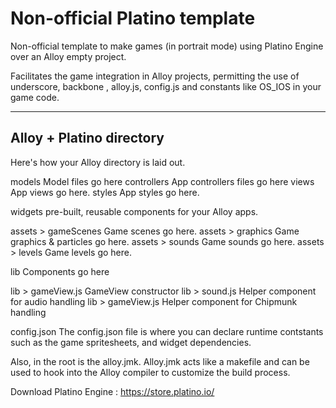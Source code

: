 Non-official Platino template
=======================================

Non-official template to make games (in portrait mode) using Platino Engine over an Alloy empty project. 

Facilitates the game integration in Alloy projects, permitting the use of underscore, backbone , alloy.js, config.js and constants like OS_IOS in your game code. 

-------------------------
Alloy + Platino directory
-------------------------

Here's how your Alloy directory is laid out.

models                  Model files go here
controllers             App controllers files go here
views                   App views go here.
styles                  App styles go here. 

widgets					pre-built, reusable components for your Alloy apps. 

assets > gameScenes     Game scenes go here.
assets > graphics       Game graphics & particles go here.
assets > sounds         Game sounds go here.
assets > levels         Game levels go here.

lib						Components go here

lib > gameView.js       GameView constructor
lib > sound.js          Helper component for audio handling
lib > gameView.js       Helper component for Chipmunk handling

config.json				The config.json file is where you can declare runtime contstants such as the game spritesheets, and widget dependencies.

Also, in the root is the alloy.jmk. Alloy.jmk acts like a makefile and can be used to hook into the Alloy compiler to customize the build process. 

Download Platino Engine : https://store.platino.io/
